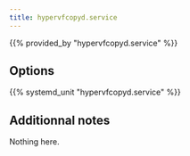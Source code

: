 ```yaml
---
title: hypervfcopyd.service
---
```


{{% provided_by "hypervfcopyd.service" %}}

## Options

{{% systemd_unit "hypervfcopyd.service" %}}

## Additionnal notes

Nothing here.